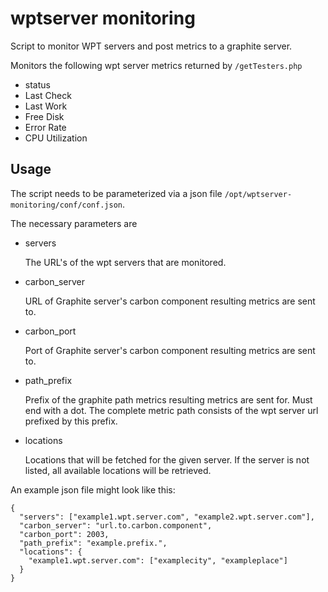 
# wptserver monitoring

Script to monitor WPT servers and post metrics to a graphite server.

Monitors the following wpt server metrics returned by `/getTesters.php`

* status
* Last Check
* Last Work
* Free Disk
* Error Rate
* CPU Utilization

## Usage

The script needs to be parameterized via a json file `/opt/wptserver-monitoring/conf/conf.json`.

The necessary parameters are

* servers

  The URL's of the wpt servers that are monitored.

* carbon_server

  URL of Graphite server's carbon component resulting metrics are sent to.

* carbon_port

  Port of Graphite server's carbon component resulting metrics are sent to.

* path_prefix

  Prefix of the graphite path metrics resulting metrics are sent for. Must end with a dot.
  The complete metric path consists of the wpt server url prefixed by this prefix.

* locations

  Locations that will be fetched for the given server. If the server is not listed,
  all available locations will be retrieved.

An example json file might look like this:

    {
      "servers": ["example1.wpt.server.com", "example2.wpt.server.com"],
      "carbon_server": "url.to.carbon.component",
      "carbon_port": 2003,
      "path_prefix": "example.prefix.",
      "locations": {
        "example1.wpt.server.com": ["examplecity", "exampleplace"]
      }
    }
